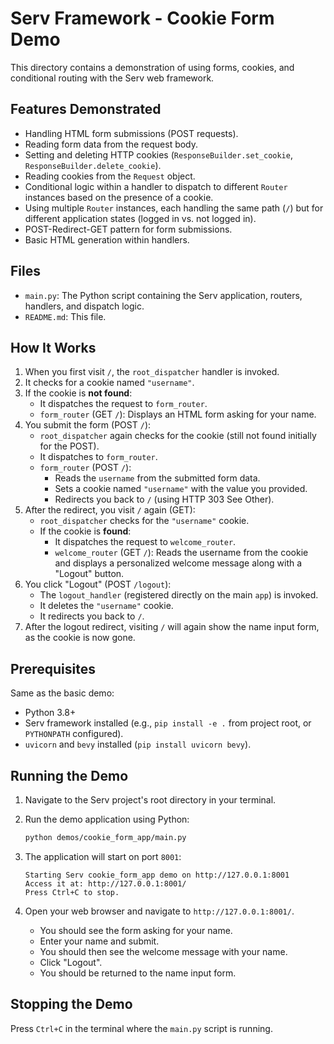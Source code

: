 # Serv Framework - Cookie Form Demo

This directory contains a demonstration of using forms, cookies, and conditional routing with the Serv web framework.

## Features Demonstrated

*   Handling HTML form submissions (POST requests).
*   Reading form data from the request body.
*   Setting and deleting HTTP cookies (`ResponseBuilder.set_cookie`, `ResponseBuilder.delete_cookie`).
*   Reading cookies from the `Request` object.
*   Conditional logic within a handler to dispatch to different `Router` instances based on the presence of a cookie.
*   Using multiple `Router` instances, each handling the same path (`/`) but for different application states (logged in vs. not logged in).
*   POST-Redirect-GET pattern for form submissions.
*   Basic HTML generation within handlers.

## Files

*   `main.py`: The Python script containing the Serv application, routers, handlers, and dispatch logic.
*   `README.md`: This file.

## How It Works

1.  When you first visit `/`, the `root_dispatcher` handler is invoked.
2.  It checks for a cookie named `"username"`.
3.  If the cookie is **not found**: 
    *   It dispatches the request to `form_router`.
    *   `form_router` (GET `/`): Displays an HTML form asking for your name.
4.  You submit the form (POST `/`):
    *   `root_dispatcher` again checks for the cookie (still not found initially for the POST).
    *   It dispatches to `form_router`.
    *   `form_router` (POST `/`): 
        *   Reads the `username` from the submitted form data.
        *   Sets a cookie named `"username"` with the value you provided.
        *   Redirects you back to `/` (using HTTP 303 See Other).
5.  After the redirect, you visit `/` again (GET):
    *   `root_dispatcher` checks for the `"username"` cookie.
    *   If the cookie is **found**:
        *   It dispatches the request to `welcome_router`.
        *   `welcome_router` (GET `/`): Reads the username from the cookie and displays a personalized welcome message along with a "Logout" button.
6.  You click "Logout" (POST `/logout`):
    *   The `logout_handler` (registered directly on the main `app`) is invoked.
    *   It deletes the `"username"` cookie.
    *   It redirects you back to `/`.
7.  After the logout redirect, visiting `/` will again show the name input form, as the cookie is now gone.

## Prerequisites

Same as the basic demo:
*   Python 3.8+
*   Serv framework installed (e.g., `pip install -e .` from project root, or `PYTHONPATH` configured).
*   `uvicorn` and `bevy` installed (`pip install uvicorn bevy`).

## Running the Demo

1.  Navigate to the Serv project's root directory in your terminal.

2.  Run the demo application using Python:
    ```bash
    python demos/cookie_form_app/main.py
    ```

3.  The application will start on port `8001`:
    ```
    Starting Serv cookie_form_app demo on http://127.0.0.1:8001
    Access it at: http://127.0.0.1:8001/
    Press Ctrl+C to stop.
    ```

4.  Open your web browser and navigate to `http://127.0.0.1:8001/`.
    *   You should see the form asking for your name.
    *   Enter your name and submit.
    *   You should then see the welcome message with your name.
    *   Click "Logout".
    *   You should be returned to the name input form.

## Stopping the Demo

Press `Ctrl+C` in the terminal where the `main.py` script is running. 